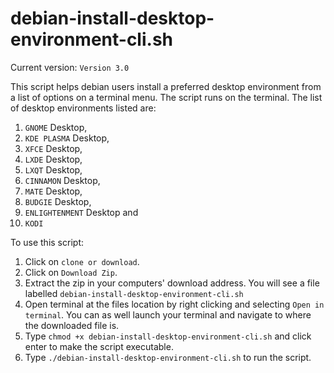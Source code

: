 # debian-install-desktop-environment-cli.sh
Current version: `Version 3.0`

This script helps debian users install a preferred desktop environment from a list of options on a terminal menu. The script runs on the terminal. The list of desktop environments listed are:
  1.  `GNOME` Desktop,
  2.  `KDE PLASMA` Desktop,
  3.  `XFCE` Desktop,
  4.  `LXDE` Desktop,
  5.  `LXQT` Desktop,
  6.  `CINNAMON` Desktop,
  7.  `MATE` Desktop,
  8.  `BUDGIE` Desktop,
  9.  `ENLIGHTENMENT` Desktop and
  10. `KODI`


To use this script:
  1. Click on `clone or download`.
  2. Click on `Download Zip`.
  3. Extract the zip in your computers' download address. You will see a file labelled `debian-install-desktop-environment-cli.sh`
  4. Open terminal at the files location by right clicking and selecting `Open in terminal`. You can as well launch your terminal and navigate to where the downloaded file is.
  5. Type `chmod +x debian-install-desktop-environment-cli.sh` and click enter to make the script executable.
  6. Type `./debian-install-desktop-environment-cli.sh` to run the script.


